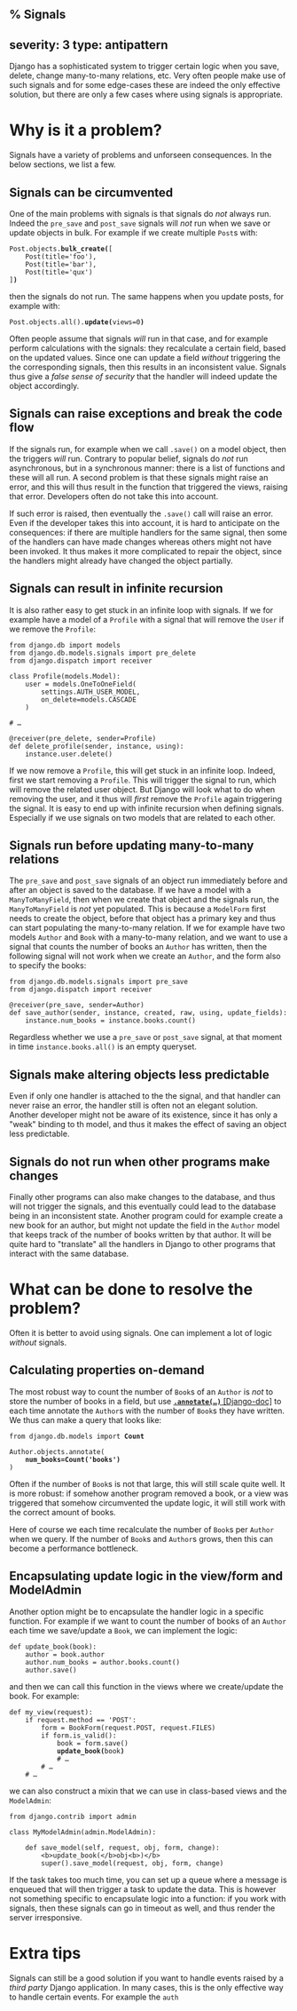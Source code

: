 % Signals
---
severity: 3
type: antipattern
---

Django has a sophisticated system to trigger certain logic when
you save, delete, change many-to-many relations, etc. Very often
people make use of such signals and for some edge-cases these are
indeed the only effective solution, but there are only a few cases
where using signals is appropriate.

# Why is it a problem?

Signals have a variety of problems and unforseen consequences. In the below sections, we list a few.

## Signals can be circumvented

One of the main problems with signals is that signals do *not* always run.
Indeed the `pre_save` and `post_save` signals will *not* run when we save
or update objects in bulk. For example if we create multiple `Post`s with:

<pre class="python"><code>Post.objects.<b>bulk_create(</b>[
    Post(title='foo'),
    Post(title='bar'),
    Post(title='qux')
]<b>)</b></code></pre>

then the signals do not run. The same happens when you update posts, for example
with:

<pre class="python"><code>Post.objects.all().<b>update(</b>views=0<b>)</b></code></pre>

Often people assume that signals *will* run in that case, and for example
perform calculations with the signals: they recalculate a certain field, based
on the updated values. Since one can update a field *without* triggering the
the corresponding signals, then this results in an inconsistent value. Signals
thus give a *false sense of security* that the handler will indeed update the
object accordingly.

## Signals can raise exceptions and break the code flow

If the signals run, for example when we call `.save()` on a model object, then
the triggers *will* run. Contrary to popular belief, signals do *not* run asynchronous,
but in a synchronous manner: there is a list of functions and these will all run.
A second problem is that these signals might raise an error, and this will thus
result in the function that triggered the views, raising that error.
Developers often do not take this into account.

If such error is raised, then eventually the `.save()` call will raise an error. Even if
the developer takes this into account, it is hard to anticipate on the consequences: if there
are multiple handlers for the same signal, then some of the handlers can have made changes
whereas others might not have been invoked. It thus makes it more complicated to repair
the object, since the handlers might already have changed the object partially.

## Signals can result in infinite recursion

It is also rather easy to get stuck in an infinite loop with signals. If we for example have a model of a
`Profile` with a signal that will remove the `User` if we remove the `Profile`:

<pre class="python"><code>from django.db import models
from django.db.models.signals import pre_delete
from django.dispatch import receiver

class Profile(models.Model):
    user = models.OneToOneField(
        settings.AUTH_USER_MODEL,
        on_delete=models.CASCADE
    )

# &hellip;

@receiver(pre_delete, sender=Profile)
def delete_profile(sender, instance, using):
    instance.user.delete()</code></pre>

If we now remove a `Profile`, this will get stuck in an infinite loop. Indeed, first we start
removing a `Profile`. This will trigger the signal to run, which will remove the related user object.
But Django will look what to do when removing the user, and it thus will *first* remove the `Profile` again
triggering the signal. It is easy to end up with infinite recursion when defining signals. Especially if we
use signals on two models that are related to each other.

## Signals run before updating many-to-many relations

The `pre_save` and `post_save` signals of an object run immediately before and after an object
is saved to the database. If we have a model with a `ManyToManyField`, then when we create that
object and the signals run, the `ManyToManyField` is *not* yet populated. This is because a `ModelForm`
first needs to create the object, before that object has a primary key and thus can start populating
the many-to-many relation. If we for example have two models `Author` and `Book` with a many-to-many
relation, and we want to use a signal that counts the number of books an `Author` has written, then the
following signal will not work when we create an `Author`, and the form also to specify the books:

<pre class="python"><code>from django.db.models.signals import pre_save
from django.dispatch import receiver

@receiver(pre_save, sender=Author)
def save_author(sender, instance, created, raw, using, update_fields):
    instance.num_books = instance.books.count()</code></pre>

Regardless whether we use a `pre_save` or `post_save` signal, at that moment in time `instance.books.all()`
is an empty queryset.

## Signals make altering objects less predictable

Even if only one handler is attached to the the signal, and that handler can never raise an error,
the handler still is often not an elegant solution. Another developer might not be aware of its existence,
since it has only a "weak" binding to th model, and thus it makes the effect of saving an object less
predictable.

## Signals do not run when other programs make changes

Finally other programs can also make changes to the database, and thus will not trigger the signals,
and this eventually could lead to the database being in an inconsistent state. Another program could for
example create a new book for an author, but might not update the field in the `Author` model that keeps
track of the number of books written by that author. It will be quite hard to "translate" all the handlers
in Django to other programs that interact with the same database.

# What can be done to resolve the problem?

Often it is better to avoid using signals. One can implement a lot of logic *without* signals.

## Calculating properties on-demand

The most robust way to count the number of `Book`s of an `Author` is *not* to store the number of books in
a field, but use [**<code>.annotate(&hellip;)</code>** [Django-doc]](https://docs.djangoproject.com/en/dev/ref/models/querysets/#annotate)
to each time annotate the `Author`s with the number of `Book`s they have written. We thus can make a query
that looks like:

<pre class="python3"><code>from django.db.models import <b>Count</b>

Author.objects.annotate(
    <b>num_books=Count('books')</b>
)</code></pre>

Often if the number of `Book`s is not that large, this will still scale quite well. It is more robust: if somehow
another program removed a book, or a view was triggered that somehow circumvented the update logic, it will
still work with the correct amount of books.

Here of course we each time recalculate the number of `Book`s per `Author` when we query. If the number of `Book`s
and `Author`s grows, then this can become a performance bottleneck.

## Encapsulating update logic in the view/form and ModelAdmin

Another option might be to encapsulate the handler logic in a specific function. For example if we want to count the number of
books of an `Author` each time we save/update a `Book`, we can implement the logic:

```python3
def update_book(book):
    author = book.author
    author.num_books = author.books.count()
    author.save()
```

and then we can call this function in the views where we create/update the book. For example:

<pre class="python"><code>def my_view(request):
    if request.method == 'POST':
        form = BookForm(request.POST, request.FILES)
        if form.is_valid():
            book = form.save()
            <b>update_book(</b>book<b>)</b>
            # &hellip;
        # &hellip;
    # &hellip;</code></pre>

we can also construct a mixin that we can use in class-based views and the `ModelAdmin`:

```python3
from django.contrib import admin

class MyModelAdmin(admin.ModelAdmin):
    
    def save_model(self, request, obj, form, change):
        <b>update_book(</b>obj<b>)</b>
        super().save_model(request, obj, form, change)
```

If the task takes too much time, you can set up a queue where a message is enqueued
that will then trigger a task to update the data. This is however not something specific
to encapsulate logic into a function: if you work with signals, then these signals can
go in timeout as well, and thus render the server irresponsive.

# Extra tips

Signals can still be a good solution if you want to handle events raised by a *third party* Django application.
In many cases, this is the only effective way to handle certain events. For example the `auth`
